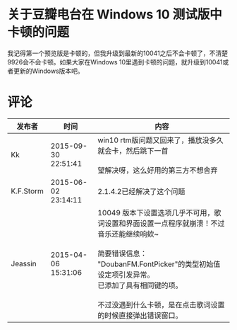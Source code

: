 # 关于豆瓣电台在 Windows 10 测试版中卡顿的问题

我记得第一个预览版是卡顿的，但我升级到最新的10041之后不会卡顿了，不清楚9926会不会卡顿。如果大家在Windows 10里遇到卡顿的问题，就升级到10041或者更新的Windows版本吧。

# 评论

发布者 | 时间 | 内容
--- | --- | ---
Kk | 2015-09-30 22:51:41 | win10 rtm版问题又回来了，播放没多久就会卡，然后跳下一首<br/><br/>望解决呀，这么好用的第三方不想舍弃
K.F.Storm | 2015-06-02 23:14:11 | 2.1.4.2已经解决了这个问题
Jeassin | 2015-04-06 15:31:06 | 10049 版本下设置选项几乎不可用，歌词设置和界面设置一点程序就崩溃！不过音乐还能继续响欸~<br/><br/>简要错误信息：<br/>"DoubanFM.FontPicker"的类型初始值设定项引发异常。<br/>已添加了具有相同键的项。<br/><br/>不过没遇到什么卡顿，是在点击歌词设置的时候直接弹出错误窗口。
